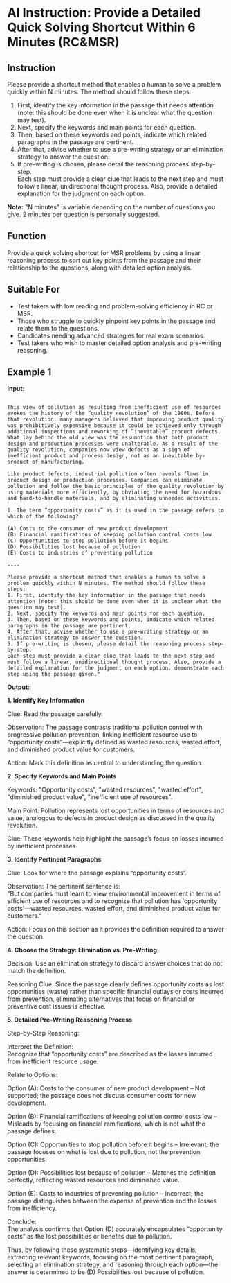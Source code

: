 # AI Instruction: Provide a Detailed Quick Solving Shortcut Within 6 Minutes (RC&MSR)

## Instruction
Please provide a shortcut method that enables a human to solve a problem quickly within N minutes. The method should follow these steps:  
1. First, identify the key information in the passage that needs attention (note: this should be done even when it is unclear what the question may test).  
2. Next, specify the keywords and main points for each question.  
3. Then, based on these keywords and points, indicate which related paragraphs in the passage are pertinent.  
4. After that, advise whether to use a pre-writing strategy or an elimination strategy to answer the question.  
5. If pre-writing is chosen, please detail the reasoning process step-by-step.  
Each step must provide a clear clue that leads to the next step and must follow a linear, unidirectional thought process. Also, provide a detailed explanation for the judgment on each option.

**Note:** "N minutes" is variable depending on the number of questions you give. 2 minutes per question is personally suggested.

## Function
Provide a quick solving shortcut for MSR problems by using a linear reasoning process to sort out key points from the passage and their relationship to the questions, along with detailed option analysis.

## Suitable For
- Test takers with low reading and problem-solving efficiency in RC or MSR.
- Those who struggle to quickly pinpoint key points in the passage and relate them to the questions.
- Candidates needing advanced strategies for real exam scenarios.
- Test takers who wish to master detailed option analysis and pre-writing reasoning.

## Example 1
**Input:**  
```Industry's environmental improvement efforts have traditionally focused on pollution control through identifying, processing, and disposing of discharges or waste. Recently, more progressive companies have embraced the concept of pollution prevention, using such methods as material substitution and closed-loop processes to prevent pollution. Regardless of their approach to dealing with pollution, however, many companies view pollution treatment or control as too expensive. But companies must learn to view environmental improvement in terms of efficient use of resources and to recognize that pollution has “opportunity costs”—wasted resources, wasted effort, and diminished product value for customers.

This view of pollution as resulting from inefficient use of resources evokes the history of the “quality revolution” of the 1980s. Before that revolution, many managers believed that improving product quality was prohibitively expensive because it could be achieved only through additional inspections and reworking of “inevitable” product defects. What lay behind the old view was the assumption that both product design and production processes were unalterable. As a result of the quality revolution, companies now view defects as a sign of inefficient product and process design, not as an inevitable by-product of manufacturing.

Like product defects, industrial pollution often reveals flaws in product design or production processes. Companies can eliminate pollution and follow the basic principles of the quality revolution by using materials more efficiently, by obviating the need for hazardous and hard-to-handle materials, and by eliminating unneeded activities.

1. The term “opportunity costs” as it is used in the passage refers to which of the following?

(A) Costs to the consumer of new product development
(B) Financial ramifications of keeping pollution control costs low
(C) Opportunities to stop pollution before it begins
(D) Possibilities lost because of pollution
(E) Costs to industries of preventing pollution

----

Please provide a shortcut method that enables a human to solve a problem quickly within N minutes. The method should follow these steps:  
1. First, identify the key information in the passage that needs attention (note: this should be done even when it is unclear what the question may test).  
2. Next, specify the keywords and main points for each question.  
3. Then, based on these keywords and points, indicate which related paragraphs in the passage are pertinent.  
4. After that, advise whether to use a pre-writing strategy or an elimination strategy to answer the question.  
5. If pre-writing is chosen, please detail the reasoning process step-by-step.  
Each step must provide a clear clue that leads to the next step and must follow a linear, unidirectional thought process. Also, provide a detailed explanation for the judgment on each option. demonstrate each step using the passage given."
```
**Output:**  

**1. Identify Key Information**  

Clue: Read the passage carefully.  

Observation: The passage contrasts traditional pollution control with progressive pollution prevention, linking inefficient resource use to “opportunity costs”—explicitly defined as wasted resources, wasted effort, and diminished product value for customers.  

Action: Mark this definition as central to understanding the question.

**2. Specify Keywords and Main Points** 

Keywords: "Opportunity costs", "wasted resources", "wasted effort", "diminished product value", "inefficient use of resources".  

Main Point: Pollution represents lost opportunities in terms of resources and value, analogous to defects in product design as discussed in the quality revolution.  

Clue: These keywords help highlight the passage’s focus on losses incurred by inefficient processes.

**3. Identify Pertinent Paragraphs**

Clue: Look for where the passage explains “opportunity costs”.  

Observation: The pertinent sentence is:  
"But companies must learn to view environmental improvement in terms of efficient use of resources and to recognize that pollution has 'opportunity costs'—wasted resources, wasted effort, and diminished product value for customers."  

Action: Focus on this section as it provides the definition required to answer the question.

**4. Choose the Strategy: Elimination vs. Pre-Writing**

Decision: Use an elimination strategy to discard answer choices that do not match the definition.  

Reasoning Clue: Since the passage clearly defines opportunity costs as lost opportunities (waste) rather than specific financial outlays or costs incurred from prevention, eliminating alternatives that focus on financial or preventive cost issues is effective.

**5. Detailed Pre-Writing Reasoning Process**

Step-by-Step Reasoning:  

Interpret the Definition:  
Recognize that “opportunity costs” are described as the losses incurred from inefficient resource usage. 

Relate to Options:  

Option (A): Costs to the consumer of new product development – Not supported; the passage does not discuss consumer costs for new development.  

Option (B): Financial ramifications of keeping pollution control costs low – Misleads by focusing on financial ramifications, which is not what the passage defines.  

Option (C): Opportunities to stop pollution before it begins – Irrelevant; the passage focuses on what is lost due to pollution, not the prevention opportunities.  

Option (D): Possibilities lost because of pollution – Matches the definition perfectly, reflecting wasted resources and diminished value.  

Option (E): Costs to industries of preventing pollution – Incorrect; the passage distinguishes between the expense of prevention and the losses from inefficiency.  

Conclude:  
The analysis confirms that Option (D) accurately encapsulates “opportunity costs” as the lost possibilities or benefits due to pollution.  

Thus, by following these systematic steps—identifying key details, extracting relevant keywords, focusing on the most pertinent paragraph, selecting an elimination strategy, and reasoning through each option—the answer is determined to be (D) Possibilities lost because of pollution.

